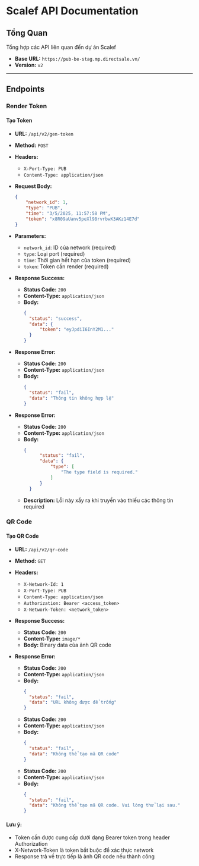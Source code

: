 # Scalef API Documentation

## Tổng Quan
Tổng hợp các API liên quan đến dự án Scalef

- **Base URL:** `https://pub-be-stag.mp.directsale.vn/`
- **Version:** `v2`

---

## Endpoints

### Render Token

#### Tạo Token

- **URL:** `/api/v2/gen-token`
- **Method:** `POST`
- **Headers:**
    - `X-Port-Type: PUB`
    - `Content-Type: application/json`
- **Request Body:**
    ```json
    {
        "network_id": 1,
        "type": "PUB",
        "time": "3/5/2025, 11:57:58 PM",
        "token": "x8R09aUanv5peXl98rvrbwX3AKz14E7d"
    }
    ```
- **Parameters:**
    - `network_id`: ID của network (required)
    - `type`: Loại port (required)
    - `time`: Thời gian hết hạn của token (required)
    - `token`: Token cần render (required)

- **Response Success:**
    - **Status Code:** `200`
    - **Content-Type:** `application/json`
    - **Body:**
      ```json
      {
        "status": "success",
        "data": {
            "token": "eyJpdiI6InY2M1..."
        }
      }
      ```

- **Response Error:**
    - **Status Code:** `200`
    - **Content-Type:** `application/json`
    - **Body:**
      ```json
      {
        "status": "fail",
        "data": "Thông tin không hợp lệ"
      }
      ```
- **Response Error:**
    - **Status Code:** `200`
    - **Content-Type:** `application/json`
    - **Body:**
      ```json
      {
            "status": "fail",
            "data": {
                "type": [
                    "The type field is required."
                ]
            }
        }
      ```
    - **Description:** Lỗi này xẩy ra khi truyền vào thiếu các thông tin required 

### QR Code

#### Tạo QR Code

- **URL:** `/api/v2/qr-code`
- **Method:** `GET`
- **Headers:**
    - `X-Network-Id: 1`
    - `X-Port-Type: PUB`
    - `Content-Type: application/json`
    - `Authorization: Bearer <access_token>`
    - `X-Network-Token: <network_token>`

- **Response Success:**
    - **Status Code:** `200`
    - **Content-Type:** `image/*`
    - **Body:** Binary data của ảnh QR code

- **Response Error:**
    - **Status Code:** `200`
    - **Content-Type:** `application/json`
    - **Body:**
      ```json
      {
        "status": "fail",
        "data": "URL không được để trống"
      }
      ```
    - **Status Code:** `200`
    - **Content-Type:** `application/json`
    - **Body:**
      ```json
      {
        "status": "fail",
        "data": "Không thể tạo mã QR code"
      }
      ```
    - **Status Code:** `200`
    - **Content-Type:** `application/json`
    - **Body:**
      ```json
      {
        "status": "fail",
        "data": "Không thể tạo mã QR code. Vui lòng thử lại sau."
      }
      ```

#### Lưu ý:
- Token cần được cung cấp dưới dạng Bearer token trong header Authorization
- X-Network-Token là token bắt buộc để xác thực network
- Response trả về trực tiếp là ảnh QR code nếu thành công
